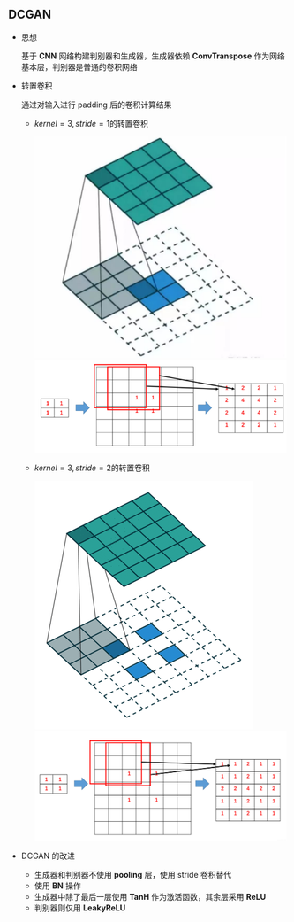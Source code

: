 ## DCGAN

- 思想

	基于 **CNN** 网络构建判别器和生成器，生成器依赖 **ConvTranspose** 作为网络基本层，判别器是普通的卷积网络
    
- 转置卷积

	通过对输入进行 padding 后的卷积计算结果  
    
    - $kernel = 3,  stride = 1$的转置卷积

		![](./img/4.png)
        ![](./img/5.png)
        
    - $kernel = 3,  stride = 2$的转置卷积    

		![](./img/1.gif)
        ![](./img/6.png)
        
- DCGAN 的改进

	- 生成器和判别器不使用 **pooling** 层，使用 stride 卷积替代
	- 使用 **BN** 操作
	- 生成器中除了最后一层使用 **TanH** 作为激活函数，其余层采用 **ReLU**
	- 判别器则仅用 **LeakyReLU**        